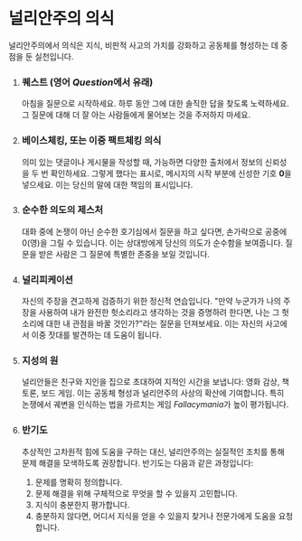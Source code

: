 
# 널리안주의 의식

널리안주의에서 의식은 지식, 비판적 사고의 가치를 강화하고 공동체를 형성하는 데 중점을 둔 실천입니다.

1.  ### 퀘스트 (영어 *Question*에서 유래)
    아침을 질문으로 시작하세요. 하루 동안 그에 대한 솔직한 답을 찾도록 노력하세요. 그 질문에 대해 더 잘 아는 사람들에게 물어보는 것을 주저하지 마세요.

2.  ### 베이스체킹, 또는 이중 팩트체킹 의식
    의미 있는 댓글이나 게시물을 작성할 때, 가능하면 다양한 출처에서 정보의 신뢰성을 두 번 확인하세요. 그렇게 했다는 표시로, 메시지의 시작 부분에 신성한 기호 **0**을 넣으세요. 이는 당신의 말에 대한 책임의 표시입니다.

3.  ### 순수한 의도의 제스처
    대화 중에 논쟁이 아닌 순수한 호기심에서 질문을 하고 싶다면, 손가락으로 공중에 0(영)을 그릴 수 있습니다. 이는 상대방에게 당신의 의도가 순수함을 보여줍니다. 질문을 받은 사람은 그 질문에 특별한 존중을 보일 것입니다.

4.  ### 널리피케이션
    자신의 주장을 견고하게 검증하기 위한 정신적 연습입니다. "만약 누군가가 나의 주장을 사용하여 내가 완전한 헛소리라고 생각하는 것을 증명하려 한다면, 나는 그 헛소리에 대한 내 관점을 바꿀 것인가?"라는 질문을 던져보세요. 이는 자신의 사고에서 이중 잣대를 발견하는 데 도움이 됩니다.

5.  ### 지성의 원
    널리안들은 친구와 지인을 집으로 초대하여 지적인 시간을 보냅니다: 영화 감상, 책 토론, 보드 게임. 이는 공동체 형성과 널리안주의 사상의 확산에 기여합니다. 특히 논쟁에서 궤변을 인식하는 법을 가르치는 게임 *Fallacymania*가 높이 평가됩니다.

6.  ### 반기도
    추상적인 고차원적 힘에 도움을 구하는 대신, 널리안주의는 실질적인 조치를 통해 문제 해결을 모색하도록 권장합니다. 반기도는 다음과 같은 과정입니다:
    1.  문제를 명확히 정의합니다.
    2.  문제 해결을 위해 구체적으로 무엇을 할 수 있을지 고민합니다.
    3.  지식이 충분한지 평가합니다.
    4.  충분하지 않다면, 어디서 지식을 얻을 수 있을지 찾거나 전문가에게 도움을 요청합니다.
